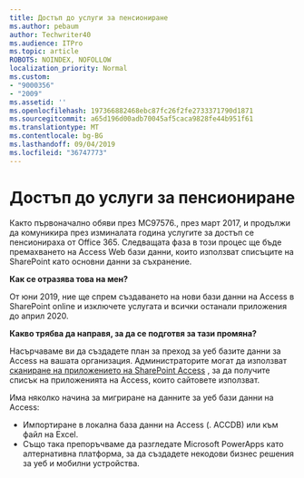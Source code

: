 ```yaml
---
title: Достъп до услуги за пенсиониране
ms.author: pebaum
author: Techwriter40
ms.audience: ITPro
ms.topic: article
ROBOTS: NOINDEX, NOFOLLOW
localization_priority: Normal
ms.custom:
- "9000356"
- "2009"
ms.assetid: ''
ms.openlocfilehash: 197366882468ebc87fc26f2fe2733371790d1871
ms.sourcegitcommit: a65d196d00adb70045af5caca9828fe44b951f61
ms.translationtype: MT
ms.contentlocale: bg-BG
ms.lasthandoff: 09/04/2019
ms.locfileid: "36747773"
---
```

# <a name="access-services-retirement"></a>Достъп до услуги за пенсиониране

Както първоначално обяви през MC97576., през март 2017, и продължи да комуникира през изминалата година услугите за достъп се пенсионираха от Office 365. Следващата фаза в този процес ще бъде премахването на Access Web бази данни, които използват списъците на SharePoint като основни данни за съхранение.

**Как се отразява това на мен?**

От юни 2019, ние ще спрем създаването на нови бази данни на Access в SharePoint online и изключете услугата и всички останали приложения до април 2020.

**Какво трябва да направя, за да се подготвя за тази промяна?**

Насърчаваме ви да създадете план за преход за уеб базите данни за Access на вашата организация. Администраторите могат да използват [сканиране на приложението на SharePoint Access](https://github.com/SharePoint/PnP-Tools/tree/master/Solutions/SharePoint.AccessApp.Scanner) , за да получите списък на приложенията на Access, които сайтовете използват.

Има няколко начина за мигриране на данните за уеб бази данни на Access:

- Импортиране в локална база данни на Access (. ACCDB) или към файл на Excel.
- Също така препоръчваме да разгледате Microsoft PowerApps като алтернативна платформа, за да създадете некодови бизнес решения за уеб и мобилни устройства.